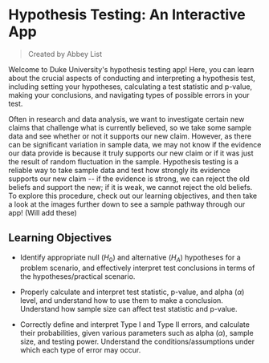 # Hypothesis Testing: An Interactive App
> Created by Abbey List

Welcome to Duke University's hypothesis testing app! Here, you can learn about the crucial aspects of conducting and interpreting a hypothesis test, including setting your hypotheses, calculating a test statistic and p-value, making your conclusions, and navigating types of possible errors in your test.  

Often in research and data analysis, we want to investigate certain new claims that challenge what is currently believed, so we take some sample data and see whether or not it supports our new claim. However, as there can be significant variation in sample data, we may not know if the evidence our data provide is because it truly supports our new claim or if it was just the result of random fluctuation in the sample. Hypothesis testing is a reliable way to take sample data and test how strongly its evidence supports our new claim -- if the evidence is strong, we can reject the old beliefs and support the new; if it is weak, we cannot reject the old beliefs. To explore this procedure, check out our learning objectives, and then take a look at the images further down to see a sample pathway through our app! (Will add these)

## Learning Objectives

- Identify appropriate null ($H_0$) and alternative ($H_A$) hypotheses for a problem scenario, and effectively interpret test conclusions in terms of the hypotheses/practical scenario.

- Properly calculate and interpret test statistic, p-value, and alpha ($\alpha$) level, and understand how to use them to make a conclusion. Understand how sample size can affect test statistic and p-value.

- Correctly define and interpret Type I and Type II errors, and calculate their probabilities, given various parameters such as alpha ($\alpha$), sample size, and testing power. Understand the conditions/assumptions under which each type of error may occur.